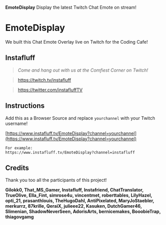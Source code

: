**EmoteDisplay** Display the latest Twitch Chat Emote on stream!

# EmoteDisplay
We built this Chat Emote Overlay live on Twitch for the Coding Cafe!

## Instafluff ##
> *Come and hang out with us at the Comfiest Corner on Twitch!*

> https://twitch.tv/instafluff

> https://twitter.com/instafluffTV

## Instructions ##

Add this as a Browser Source and replace `yourchannel` with your Twitch username!

[https://www.instafluff.tv/EmoteDisplay?channel=yourchannel](https://www.instafluff.tv/EmoteDisplay?channel=yourchannel)

```
For example:
https://www.instafluff.tv/EmoteDisplay?channel=instafluff
```

## Credits ##
Thank you too all the participants of this project!

**Gilokk0, That_MS_Gamer, Instafluff, Instafriend, ChatTranslator, TrueOlive, Ella_Fint, simrose4u, vincentmet, roberttables, LilyHazel, opti_21, prasanthlouis, TheHugoDahl, AntiPixelated, MaryJoStaebler, merkurrz, 87krille, QeraiX, julieee22, Kasuken, DutchGamer46, Slimenian, ShadowNeverSeen, AdorisArts, bernicemakes, BooobieTrap, thiagovgamg**
